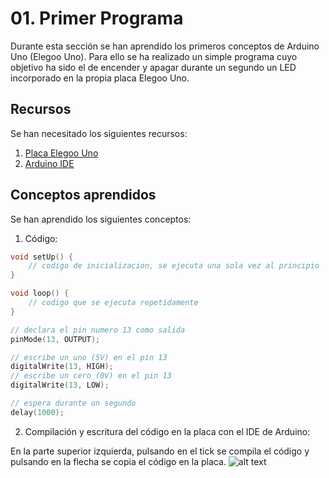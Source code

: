 # 01. Primer Programa

Durante esta sección se han aprendido los primeros conceptos de Arduino Uno (Elegoo Uno). Para ello se ha realizado un simple programa cuyo objetivo ha sido el de encender y apagar durante un segundo un LED incorporado en la propia placa Elegoo Uno.

## Recursos

Se han necesitado los siguientes recursos:

1. [Placa Elegoo Uno](https://www.elegoo.com/en-es/products/elegoo-uno-r3-board)
2. [Arduino IDE](https://www.arduino.cc/en/software)

## Conceptos aprendidos

Se han aprendido los siguientes conceptos:

1. Código:

```C++
void setUp() {
    // codigo de inicializacion, se ejecuta una sola vez al principio
}
```

```C++
void loop() {
    // codigo que se ejecuta repetidamente
}
```

```C++
// declara el pin numero 13 como salida
pinMode(13, OUTPUT);
```

```C++
// escribe un uno (5V) en el pin 13
digitalWrite(13, HIGH);
// escribe un cero (0V) en el pin 13
digitalWrite(13, LOW);
```

```C++
// espera durante un segundo
delay(1000);
```

2. Compilación y escritura del código en la placa con el IDE de Arduino:

En la parte superior izquierda, pulsando en el tick se compila el código y pulsando en la flecha se copia el código en la placa.
![alt text](https://github.com/MrFork27/curso-arduino/01PrimerPrograma/01-primer-programa/primer_programa/images/01-compilacion-ejecucion.png)
